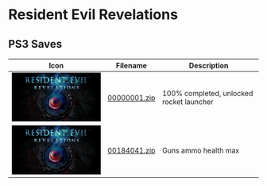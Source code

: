 # Resident Evil Revelations

## PS3 Saves

| Icon | Filename | Description |
|------|----------|-------------|
| ![Resident Evil Revelations](ICON0.PNG) | [00000001.zip](00000001.zip) | 100% completed, unlocked rocket launcher |
| ![Resident Evil Revelations](ICON0.PNG) | [00184041.zip](00184041.zip) | Guns ammo health max |
